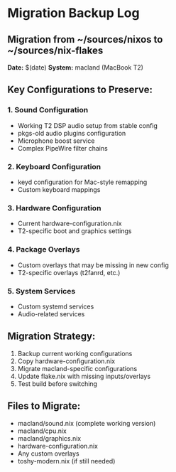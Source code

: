 # Migration Backup Log

## Migration from ~/sources/nixos to ~/sources/nix-flakes

**Date:** $(date)
**System:** macland (MacBook T2)

## Key Configurations to Preserve:

### 1. Sound Configuration
- Working T2 DSP audio setup from stable config
- pkgs-old audio plugins configuration
- Microphone boost service
- Complex PipeWire filter chains

### 2. Keyboard Configuration
- keyd configuration for Mac-style remapping
- Custom keyboard mappings

### 3. Hardware Configuration
- Current hardware-configuration.nix
- T2-specific boot and graphics settings

### 4. Package Overlays
- Custom overlays that may be missing in new config
- T2-specific overlays (t2fanrd, etc.)

### 5. System Services
- Custom systemd services
- Audio-related services

## Migration Strategy:
1. Backup current working configurations
2. Copy hardware-configuration.nix
3. Migrate macland-specific configurations
4. Update flake.nix with missing inputs/overlays
5. Test build before switching

## Files to Migrate:
- macland/sound.nix (complete working version)
- macland/cpu.nix
- macland/graphics.nix
- hardware-configuration.nix
- Any custom overlays
- toshy-modern.nix (if still needed)

